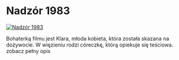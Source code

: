 Nadzór 1983 
=============
[![Nadzór 1983 ](http://vidos.pl/images/player.gif)](http://vidos.pl/nadzor-1983)

 Bohaterką filmu jest Klara, młoda kobieta, która została skazana na dożywocie. W więzieniu rodzi córeczkę, którą opiekuje się teściowa. zobacz pełny opis

